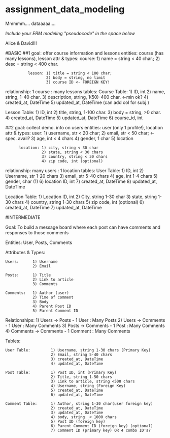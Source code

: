 # assignment_data_modeling
Mmmmm.... dataaaaa....

*Include your ERM modeling "pseudocode" in the space below*

Alice & David!!!

#BASIC
##1
goal: offer course information and lessons
entities: course (has many lessons), lesson
attr & types: course: 1) name = string < 40 char.;
                      2) desc = string < 400 char.

              lesson: 1) title = string < 100 char;
                      2) body = string, no limit
                      3) course ID <- FOREIGN KEY!

relationship: 1 course : many lessons
tables:
Course Table: 1) ID, int
              2) name, string, 1-40 char.
              3) description, string, 1(50)-400 char. <-min ok?
              4) created_at, DateTime
              5) updated_at, DateTime (can add col for subj.)

Lesson Table: 1) ID, int
              2) title, string, 1-100 char.
              3) body = string, >0 char.
              4) created_at, DateTime
              5) updated_at, DateTime
              6) course_id, int

##2
goal: collect demo. info on users
entities: user (only 1 profile!),  location
attr & types: user: 1) username, str < 20 char;
                    2) email, str < 50 char; <- spec. avail?
                    3) age, int < 4 chars
                    4) gender, 1 char
                    5) location

          location: 1) city, string < 30 char
                    2) state, string < 30 chars
                    3) country, string < 30 chars
                    4) zip code, int (optional)

relationship: many users : 1 location
tables:
User Table:   1) ID, int
              2) Username, str 1-20 chars
              3) email, str 5-40 chars
              4) age, int 1-4 chars
              5) gender, char (1)
              6) location ID, int
              7) created_at, DateTime
              8) updated_at, DateTime

Location Table:     1) Location ID, int
                    2) City, string 1-30 char
                    3) state, string 1-30 chars
                    4) country, string 1-30 chars
                    5) zip code, int (optional)
                    6) created_at, DateTime
                    7) updated_at, DateTime

#INTERMEDIATE

Goal: To build a message board where each post can have comments and responses to those comments

Entities: User, Posts, Comments

Attributes & Types:

    Users:      1) Username
                2) Email

    Posts:      1) Title
                2) Link to article
                3) Comments

    Comments:   1) Author (user)
                2) Time of comment
                3) Body
                4) Parent Post ID
                5) Parent Comment ID

Relationships:
      1) Users -> Posts         - 1 User : Many Posts
      2) Users -> Comments      - 1 User : Many Comments
      3) Posts -> Comments      - 1 Post : Many Comments
      4) Comments -> Comments   - 1 Comment : Many Comments

Tables:

    User Table:         1) Username, string 1-30 chars (Primary Key)
                        2) Email, string 5-40 chars
                        3) created_at, DateTime
                        4) updated_at, DateTime

    Post Table:         1) Post ID, int (Primary Key)
                        2) Title, string 1-50 chars
                        3) Link to article, string <500 chars
                        4) Username, string (Foreign Key)
                        5) created_at, DateTime
                        6) updated_at, DateTime

    Comment Table:      1) Author, string 1-30 char(user foreign key)
                        2) created_at, DateTime
                        3) updated_at, DateTime
                        4) body, string  < 1000 chars
                        5) Post ID (foreign key)
                        6) Parent Comment ID (foreign key) (optional)
                        7) Comment ID (primary key) OR 4 combo ID's?



